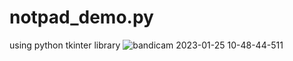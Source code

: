 # notpad_demo.py
using python tkinter library 
![bandicam 2023-01-25 10-48-44-511](https://user-images.githubusercontent.com/103414625/214486012-1fdfac2f-a041-4be3-9500-eeacb6878afb.jpg)

